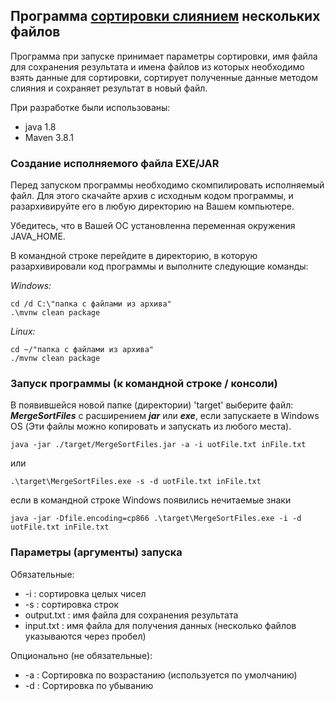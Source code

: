 ## Программа <ins>сортировки слиянием</ins> нескольких файлов
Программа при запуске принимает параметры сортировки, имя файла для сохранения результата и имена файлов из которых необходимо взять данные для сортировки, сортирует полученные данные методом слияния и сохраняет результат в новый файл.

При разработке были использованы:
* java 1.8
* Maven 3.8.1

### Создание исполняемого файла EXE/JAR
Перед запуском программы необходимо скомпилировать исполняемый файл. Для этого скачайте архив с исходным кодом программы, и разархивируйте его в любую директорию на Вашем компьютере.

Убедитесь, что в Вашей ОС установленна переменная окружения JAVA_HOME.

В командной строке перейдите в директорию, в которую разархивировали код программы и выполните следующие команды:

*Windows:*

    cd /d C:\"папка с файлами из архива"
    .\mvnw clean package

*Linux:*

    cd ~/"папка с файлами из архива"
    ./mvnw clean package

### Запуск программы (к командной строке / консоли)
В появившейся новой папке (директории) 'target' выберите файл: **_MergeSortFiles_** с расширением **_jar_** или **_exe_**, 
если запускаете в Windows OS (Эти файлы можно копировать и запускать из любого места). 

    java -jar ./target/MergeSortFiles.jar -a -i uotFile.txt inFile.txt 
или

    .\target\MergeSortFiles.exe -s -d uotFile.txt inFile.txt
если в командной строке Windows появились нечитаемые знаки

    java -jar -Dfile.encoding=cp866 .\target\MergeSortFiles.exe -i -d uotFile.txt inFile.txt

### Параметры (аргументы) запуска
Обязательные:
* -i : сортировка целых чисел
* -s : сортировка строк
* output.txt : имя файла для сохранения результата
* input.txt : имя файла для получения данных (несколько файлов указываются через пробел)

Опционально (не обязательные):
* -a : Сортировка по возрастанию (используется по умолчанию)
* -d : Сортировка по убыванию